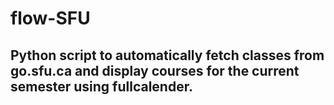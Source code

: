 # flow-SFU

## Python script to automatically fetch classes from go.sfu.ca and display courses for the current semester using fullcalender.
